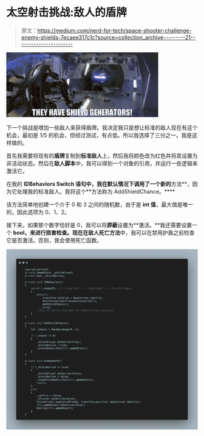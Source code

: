 # 太空射击挑战:敌人的盾牌

> 原文：<https://medium.com/nerd-for-tech/space-shooter-challenge-enemy-shields-7ecaee317c1c?source=collection_archive---------21----------------------->

![](img/d2a20052f1595cc986f96da90b6c5022.png)

下一个挑战是增加一些敌人来获得盾牌。我决定我只是想让标准的敌人现在有这个机会，最初是 1/5 的机会，但经过测试，有点低。所以我选择了三分之一。我是这样做的。

首先我需要将现有的**盾牌**复制到**标准敌人**上，然后我将颜色改为红色并将其设置为非活动状态。然后在**敌人脚本**中，我可以得到一个对象的引用，并运行一些逻辑来激活它。

在我的 **IDBehaviors Switch 语句中，**我在**默认情况下调用了一个新的**方法**，因为它处理我的标准敌人。我将这个**方法称为 AddShieldChance。****

该方法简单地创建一个介于 0 和 3 之间的随机数，由于是 **int 值**，最大值是唯一的，因此选项为 0、1、2。

接下来，如果那个数字恰好是 0，我可以将**屏蔽**设置为**激活。**我还需要设置一个 **bool，**来进行损害检查。现在在**敌人死亡方法**中，我可以在禁用护盾之前检查它是否激活。否则，我会使用死亡函数。

![](img/42b5c06d5086050ea2965a625ec80258.png)